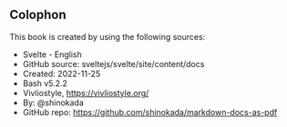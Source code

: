 <section id="colophon" role="doc-colophon">

## Colophon

This book is created by using the following sources:

- Svelte - English
- GitHub source: sveltejs/svelte/site/content/docs
- Created: 2022-11-25
- Bash v5.2.2
- Vivliostyle, https://vivliostyle.org/
- By: @shinokada
- GitHub repo: https://github.com/shinokada/markdown-docs-as-pdf

</section>
